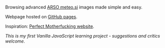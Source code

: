 
Browsing advanced [ARSO meteo.si](https://meteo.arso.gov.si/met/sl/app/webmet/) images made simple and easy.

Webpage hosted on [GitHub pages](https://marjanmo.github.io/img/cmarso-vreme/).

Inspiration: [Perfect Motherfucking website](https://perfectmotherfuckingwebsite.com/).


*This is my first Vanilla JavaScript learning project - suggestions and critics welcome.*
